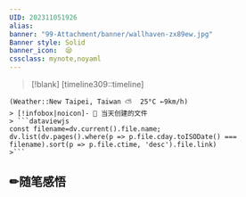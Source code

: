 ```yaml
---
UID: 202311051926 
alias:
banner: "99-Attachment/banner/wallhaven-zx89ew.jpg"
Banner style: Solid
banner_icon:  😪
cssclass: mynote,noyaml
---
```

> [!blank] 
> [timeline309::timeline]
```ad-flex
(Weather::New Taipei, Taiwan ⛅️  25°C ←9km/h)
> [!infobox|noicon]- 🔖 当天创建的文件
> ```dataviewjs 
const filename=dv.current().file.name;
dv.list(dv.pages().where(p => p.file.cday.toISODate() === filename).sort(p => p.file.ctime, 'desc').file.link) 
>```
```
## ✏随笔感悟

